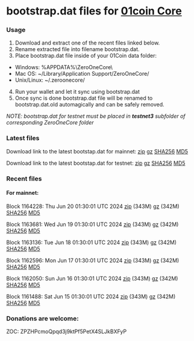 # bootstrap.dat files for [01coin Core](https://01coin.io)

### Usage

1. Download and extract one of the recent files linked below.
2. Rename extracted file into filename bootstrap.dat.
3. Place bootstrap.dat file inside of your 01Coin data folder:
 - Windows: %APPDATA%\ZeroOneCore\
 - Mac OS: ~/Library/Application Support/ZeroOneCore/
 - Unix/Linux: ~/.zeroonecore/
4. Run your wallet and let it sync using bootstrap.dat
5. Once sync is done bootstrap.dat file will be renamed to bootstrap.dat.old automagically and can be safely removed.

_NOTE: bootstrap.dat for testnet must be placed in **testnet3** subfolder of corresponding ZeroOneCore folder_

### Latest files
Download link to the latest bootstap.dat for mainnet: [zip](https://files.01coin.io/mainnet/bootstrap.dat.zip) [gz](https://files.01coin.io/mainnet/bootstrap.dat.tar.gz) [SHA256](https://files.01coin.io/mainnet/sha256.txt) [MD5](https://files.01coin.io/mainnet/md5.txt)

Download link to the latest bootstap.dat for testnet: [zip](https://files.01coin.io/testnet/bootstrap.dat.zip) [gz](https://files.01coin.io/testnet/bootstrap.dat.tar.gz) [SHA256](https://files.01coin.io/testnet/sha256.txt) [MD5](https://files.01coin.io/testnet/md5.txt)

### Recent files

#### For mainnet:

Block 1164228: Thu Jun 20 01:30:01 UTC 2024 [zip](https://files.01coin.io/mainnet/2024-06-20/bootstrap.dat.zip) (343M) [gz](https://files.01coin.io/mainnet/2024-06-20/bootstrap.dat.tar.gz) (342M) [SHA256](https://files.01coin.io/mainnet/2024-06-20/sha256.txt) [MD5](https://files.01coin.io/mainnet/2024-06-20/md5.txt)

Block 1163681: Wed Jun 19 01:30:01 UTC 2024 [zip](https://files.01coin.io/mainnet/2024-06-19/bootstrap.dat.zip) (343M) [gz](https://files.01coin.io/mainnet/2024-06-19/bootstrap.dat.tar.gz) (342M) [SHA256](https://files.01coin.io/mainnet/2024-06-19/sha256.txt) [MD5](https://files.01coin.io/mainnet/2024-06-19/md5.txt)

Block 1163136: Tue Jun 18 01:30:01 UTC 2024 [zip](https://files.01coin.io/mainnet/2024-06-18/bootstrap.dat.zip) (343M) [gz](https://files.01coin.io/mainnet/2024-06-18/bootstrap.dat.tar.gz) (342M) [SHA256](https://files.01coin.io/mainnet/2024-06-18/sha256.txt) [MD5](https://files.01coin.io/mainnet/2024-06-18/md5.txt)

Block 1162596: Mon Jun 17 01:30:01 UTC 2024 [zip](https://files.01coin.io/mainnet/2024-06-17/bootstrap.dat.zip) (343M) [gz](https://files.01coin.io/mainnet/2024-06-17/bootstrap.dat.tar.gz) (342M) [SHA256](https://files.01coin.io/mainnet/2024-06-17/sha256.txt) [MD5](https://files.01coin.io/mainnet/2024-06-17/md5.txt)

Block 1162050: Sun Jun 16 01:30:01 UTC 2024 [zip](https://files.01coin.io/mainnet/2024-06-16/bootstrap.dat.zip) (343M) [gz](https://files.01coin.io/mainnet/2024-06-16/bootstrap.dat.tar.gz) (342M) [SHA256](https://files.01coin.io/mainnet/2024-06-16/sha256.txt) [MD5](https://files.01coin.io/mainnet/2024-06-16/md5.txt)

Block 1161488: Sat Jun 15 01:30:01 UTC 2024 [zip](https://files.01coin.io/mainnet/2024-06-15/bootstrap.dat.zip) (343M) [gz](https://files.01coin.io/mainnet/2024-06-15/bootstrap.dat.tar.gz) (342M) [SHA256](https://files.01coin.io/mainnet/2024-06-15/sha256.txt) [MD5](https://files.01coin.io/mainnet/2024-06-15/md5.txt)


### Donations are welcome:

ZOC: ZPZHPcmoQpqd3j9ktPf5PetX4SLJkBXFyP
